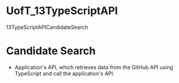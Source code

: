 # UofT_13TypeScriptAPI
13TypeScriptAPICandidateSearch

# Candidate Search
+ Application's API, which retrieves data from the GitHub API using TypeScript and call the application's API.
